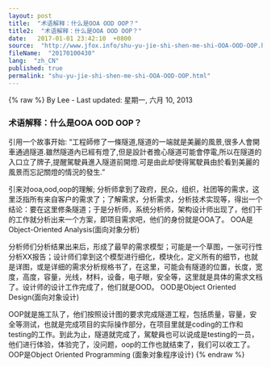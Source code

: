 ```yaml
---
layout: post
title:  "术语解释：什么是OOA OOD OOP？"
title2:  "术语解释：什么是OOA OOD OOP？"
date:   2017-01-01 23:42:10  +0800
source:  "http://www.jfox.info/shu-yu-jie-shi-shen-me-shi-OOA-OOD-OOP.html"
fileName:  "20170100430"
lang:  "zh_CN"
published: true
permalink: "shu-yu-jie-shi-shen-me-shi-OOA-OOD-OOP.html"
---
```

{% raw %}
By Lee - Last updated: 星期一, 六月 10, 2013

### 术语解释：什么是OOA OOD OOP？

引用一个故事开始:
“工程師修了一條隧道,隧道的一端就是美麗的風景,很多人會開車通過隧道.雖然隧道內已經有燈了,但是設計者擔心隧道可能會停電,所以在隧道的入口立了牌子,提醒駕駛員進入隧道前開燈.可是由此却使得駕駛員由於看到美麗的風景而忘記關燈的情況的發生.”

引来对ooa,ood,oop的理解;
分析师拿到了政府，民众，组织，社团等的需求，这里泛指所有来自客户的需求了；了解需求，分析需求，分析技术实现等，得出一个结论：要在这里修条隧道；于是分析师，系统分析师，架构设计师出现了，他们干的工作就分析出来一个方案，即项目需求吧，他们的身份就是OOA了。
OOA是Object-Oriented Analysis(面向对象分析)

分析师们分析结果出来后，形成了最早的需求模型；可能是一个草图，一张可行性分析XX报告；设计师们拿到这个模型进行细化，模块化，定义所有的细节，也就是详图，或是详细的需求分析规格书了，在这里，可能会有隧道的位置，长度，宽度，高度，容量，光线，材料，设备，电子眼，安全等，这里就是具体的需求文档了。设计师的设计工作完成了，他们就是OOD。
OOD是Object Oriented Design(面向对象设计)

OOP就是施工队了，他们按照设计图的要求完成隧道工程，包括质量，容量，安全等测试，也就是完成项目的实际操作部分，在项目里就是coding的工作和testing的工作。到此为止，隧道就完成了，駕駛員也可以说成是testing的一员，他们进行体验，体验完了，没问题，oop的工作也就结束了，我们可以收工了。
OOP是Object Oriented Programming (面象对象程序设计)
{% endraw %}